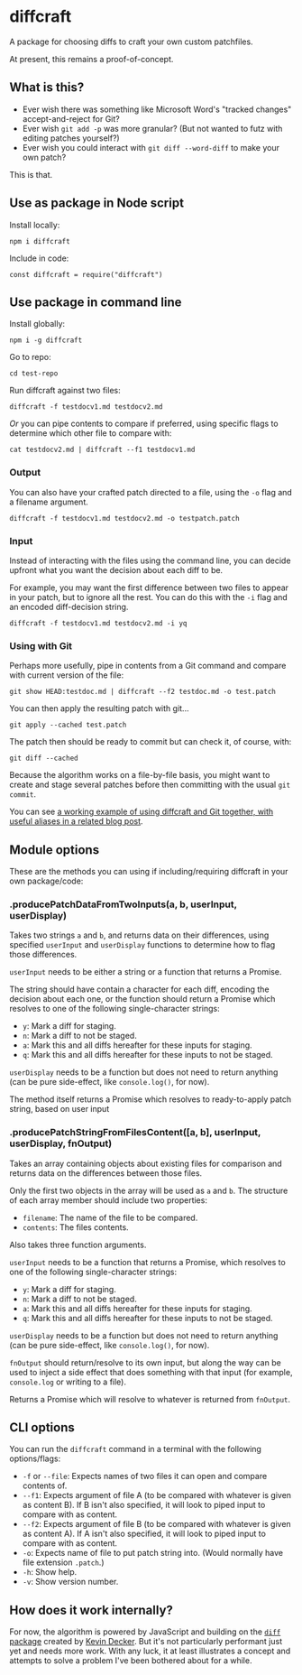 # diffcraft

A package for choosing diffs to craft your own custom patchfiles.

At present, this remains a proof-of-concept.

## What is this?

 - Ever wish there was something like Microsoft Word's "tracked changes" accept-and-reject for Git?
 - Ever wish `git add -p` was more granular? (But not wanted to futz with editing patches yourself?)
 - Ever wish you could interact with `git diff --word-diff` to make your own patch?

This is that.

## Use as package in Node script

Install locally:

    npm i diffcraft

Include in code:

    const diffcraft = require("diffcraft")

## Use package in command line

Install globally:

    npm i -g diffcraft

Go to repo:

    cd test-repo

Run diffcraft against two files:

    diffcraft -f testdocv1.md testdocv2.md

_Or_ you can pipe contents to compare if preferred, using specific flags to determine which other file to compare with:

    cat testdocv2.md | diffcraft --f1 testdocv1.md

### Output

You can also have your crafted patch directed to a file, using the `-o` flag and a filename argument.

    diffcraft -f testdocv1.md testdocv2.md -o testpatch.patch

### Input

Instead of interacting with the files using the command line, you can decide upfront what you want the decision about each diff to be.

For example, you may want the first difference between two files to appear in your patch, but to ignore all the rest. You can do this with the `-i` flag and an encoded diff-decision string.


    diffcraft -f testdocv1.md testdocv2.md -i yq

### Using with Git

Perhaps more usefully, pipe in contents from a Git command and compare with current version of the file:

    git show HEAD:testdoc.md | diffcraft --f2 testdoc.md -o test.patch

You can then apply the resulting patch with git...

    git apply --cached test.patch

The patch then should be ready to commit but can check it, of course, with:

    git diff --cached

Because the algorithm works on a file-by-file basis, you might want to create and stage several patches before then committing with the usual `git commit`.

You can see [a working example of using diffcraft and Git together, with useful aliases in a related blog post](https://guypursey.com/blog/202006091830-my-new-git-editing-workflow).

## Module options

These are the methods you can using if including/requiring diffcraft in your own package/code:

### .producePatchDataFromTwoInputs(a, b, userInput, userDisplay)

Takes two strings `a` and `b`, and returns data on their differences, using specified `userInput` and `userDisplay` functions to determine how to flag those differences.

`userInput` needs to be either a string or a function that returns a Promise.

The string should have contain a character for each diff, encoding the decision about each one, or the function should return a Promise which resolves to one of the following single-character strings:

 - `y`: Mark a diff for staging.
 - `n`: Mark a diff to not be staged.
 - `a`: Mark this and all diffs hereafter for these inputs for staging.
 - `q`: Mark this and all diffs hereafter for these inputs to not be staged.

`userDisplay` needs to be a function but does not need to return anything (can be pure side-effect, like `console.log()`, for now).

The method itself returns a Promise which resolves to ready-to-apply patch string, based on user input

### .producePatchStringFromFilesContent([a, b], userInput, userDisplay, fnOutput)

Takes an array containing objects about existing files for comparison and returns data on the differences between those files.

Only the first two objects in the array will be used as `a` and `b`. The structure of each array member should include two properties:

 - `filename`: The name of the file to be compared.
 - `contents`: The files contents.

Also takes three function arguments.

`userInput` needs to be a function that returns a Promise, which resolves to one of the following single-character strings:

 - `y`: Mark a diff for staging.
 - `n`: Mark a diff to not be staged.
 - `a`: Mark this and all diffs hereafter for these inputs for staging.
 - `q`: Mark this and all diffs hereafter for these inputs to not be staged.

`userDisplay` needs to be a function but does not need to return anything (can be pure side-effect, like `console.log()`, for now).

`fnOutput` should return/resolve to its own input, but along the way can be used to inject a side effect that does something with that input (for example, `console.log` or writing to a file).

Returns a Promise which will resolve to whatever is returned from `fnOutput`.

## CLI options

You can run the `diffcraft` command in a terminal with the following options/flags:

 - `-f` or `--file`: Expects names of two files it can open and compare contents of.
 - `--f1`: Expects argument of file A (to be compared with whatever is given as content B). If B isn't also specified, it will look to piped input to compare with as content.
 - `--f2`: Expects argument of file B (to be compared with whatever is given as content A). If A isn't also specified, it will look to piped input to compare with as content.
 - `-o`: Expects name of file to put patch string into. (Would normally have file extension `.patch`.)
 - `-h`: Show help.
 - `-v`: Show version number.

## How does it work internally?

For now, the algorithm is powered by JavaScript and building on the [`diff` package](https://www.npmjs.com/package/diff) created by [Kevin Decker](https://github.com/kpdecker). But it's not  particularly performant just yet and needs more work. With any luck, it at least illustrates a concept and attempts to solve a problem I've been bothered about for a while.
